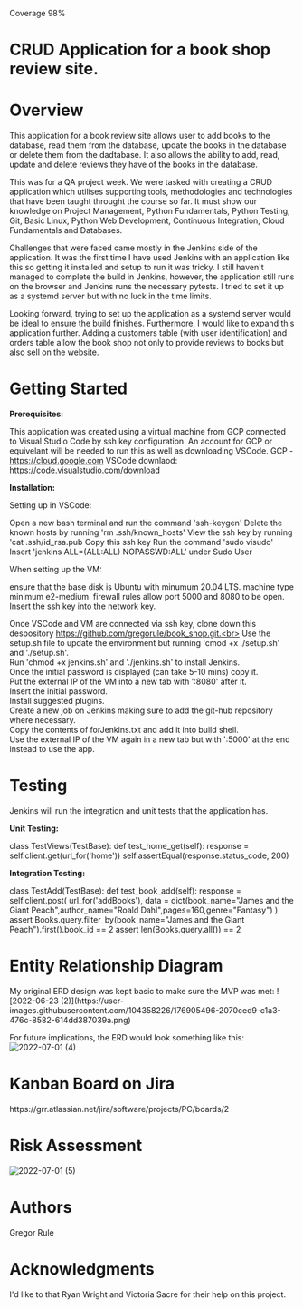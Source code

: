 Coverage 98%
# CRUD Application for a book shop review site.

<h1>Overview</h1>
This application for a book review site allows user to add books to the database, read them from the database, update the books in the database or delete them from the dadtabase. It also allows the ability to add, read, update and delete reviews they have of the books in the database.

This was for a QA project week. We were tasked with creating a CRUD application which utilises supporting tools, methodologies and technologies that have been taught throught the course so far. It must show our knowledge on Project Management, Python Fundamentals, Python Testing, Git, Basic Linux, Python Web Development, Continuous Integration, Cloud Fundamentals and Databases. 

Challenges that were faced came mostly in the Jenkins side of the application. It was the first time I have used Jenkins with an application like this so getting it installed and setup to run it was tricky. I still haven't managed to complete the build in Jenkins, however, the application still runs on the browser and Jenkins runs the necessary pytests. I tried to set it up as a systemd server but with no luck in the time limits.

Looking forward, trying to set up the application as a systemd server would be ideal to ensure the build finishes. Furthermore, I would like to expand this application further. Adding a customers table (with user identification) and orders table allow the book shop not only to provide reviews to books but also sell on the website. 

<h1>Getting Started</h1>
<strong>Prerequisites:</strong>

This application was created using a virtual machine from GCP connected to Visual Studio Code by ssh key configuration. An account for GCP or equivelant will be needed to run this as well as downloading VSCode.
GCP - https://cloud.google.com
VSCode downlaod: https://code.visualstudio.com/download


<strong>Installation:</strong>

Setting up in VSCode:

  Open a new bash terminal and run the command 'ssh-keygen'
  Delete the known hosts by running 'rm .ssh/known_hosts'
  View the ssh key by running 'cat .ssh/id_rsa.pub
  Copy this ssh key
  Run the command 'sudo visudo'
    Insert 'jenkins ALL=(ALL:ALL) NOPASSWD:ALL' under Sudo User
  
When setting up the VM:

  ensure that the base disk is Ubuntu with minumum 20.04 LTS.
  machine type minimum e2-medium.
  firewall rules allow port 5000 and 8080 to be open.
  Insert the ssh key into the network key.
  
Once VSCode and VM are connected via ssh key, clone down this despository https://github.com/gregorule/book_shop.git.<br>
Use the setup.sh file to update the environment but running 'cmod +x ./setup.sh' and './setup.sh'.<br>
Run 'chmod +x jenkins.sh' and './jenkins.sh' to install Jenkins.<br>
Once the initial password is displayed (can take 5-10 mins) copy it.<br>
Put the external IP of the VM into a new tab with ':8080' after it.<br>
Insert the initial password.<br>
Install suggested plugins.<br>
Create a new job on Jenkins making sure to add the git-hub repository where necessary.<br>
Copy the contents of forJenkins.txt and add it into build shell.<br>
Use the external IP of the VM again in a new tab but with ':5000' at the end instead to use the app.

<h1>Testing</h1>
Jenkins will run the integration and unit tests that the application has.

<strong>Unit Testing:</strong>

class TestViews(TestBase):
    def test_home_get(self):
        response = self.client.get(url_for('home'))
        self.assertEqual(response.status_code, 200)
        
<strong>Integration Testing:</strong>

class TestAdd(TestBase):
    def test_book_add(self):
        response = self.client.post(
            url_for('addBooks'),
            data = dict(book_name="James and the Giant Peach",author_name="Roald Dahl",pages=160,genre="Fantasy")
        )
        assert Books.query.filter_by(book_name="James and the Giant Peach").first().book_id == 2
        assert len(Books.query.all()) == 2
        
<h1>Entity Relationship Diagram</h1>
My original ERD design was kept basic to make sure the MVP was met:
![2022-06-23 (2)](https://user-images.githubusercontent.com/104358226/176905496-2070ced9-c1a3-476c-8582-614dd387039a.png)



For future implications, the ERD would look something like this:
![2022-07-01 (4)](https://user-images.githubusercontent.com/104358226/176905266-014692b5-8c6f-4a0e-bc96-12e9020b5843.png)

<h1>Kanban Board on Jira</h1>
https://grr.atlassian.net/jira/software/projects/PC/boards/2

<h1>Risk Assessment</h1>

![2022-07-01 (5)](https://user-images.githubusercontent.com/104358226/176912381-da4d40c3-50a0-4437-ac3c-5e3c6484ffd5.png)


<h1>Authors</h1>
Gregor Rule

<h1>Acknowledgments</h1>
I'd like to that Ryan Wright and Victoria Sacre for their help on this project.








